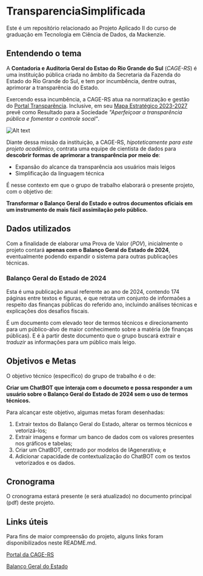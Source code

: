 # TransparenciaSimplificada
Este é um repositório relacionado ao Projeto Aplicado II do curso de graduação em Tecnologia em Ciência de Dados, da Mackenzie.


## Entendendo o tema

A <b>Contadoria e Auditoria Geral do Estao do Rio Grande do Sul</b> (<i>CAGE-RS</i>) é uma instituição pública criada no âmbito da Secretaria da Fazenda do Estado do Rio Grande do Sul, e tem por incumbência, dentre outras, aprimorar a transparência do Estado. 

Exercendo essa incumbência, a CAGE-RS atua na normatização e gestão do <a href='https://www.transparencia.rs.gov.br/inicio'>Portal Transparência</a>. Inclusive, em seu <a href='https://cage.fazenda.rs.gov.br/planejamento-estrategico-68432aa7cdf77'>Mapa Estratégico 2023-2027</a> prevê como Resultado para a Sociedade <i>"Aperfeiçoar a transparência pública e fomentar o controle socal"</i>.

![Alt text](https://cage.fazenda.rs.gov.br/upload/recortes/202508/21110759_4337_GDO.jpg)


Diante dessa missão da instituição, a CAGE-RS, <i>hipoteticamente para este projeto acadêmico</i>, contrata uma equipe de cientista de dados para <b>descobrir formas de aprimorar a transparência por meio de</b>:

- Expansão do alcance da transparência aos usuários mais leigos
- Simplificação da linguagem técnica

É nesse contexto em que o grupo de trabalho elaborará o presente projeto, com o objetivo de: 

<b>Transformar o Balanço Geral do Estado e outros documentos oficiais em um instrumento de mais fácil assimilação pelo público.</b>


## Dados utilizados

Com a finalidade de elaborar uma Prova de Valor (<i>POV</i>), inicialmente o projeto contará <b>apenas com o Balanço Geral do Estado de 2024</b>, eventualmente podendo expandir o sistema para outras publicações técnicas.

### Balanço Geral do Estado de 2024

Esta é uma publicação anual referente ao ano de 2024, contendo 174 páginas entre textos e figuras, e que retrata um conjunto de informaões a respeito das finanças públicas do referido ano, incluindo análises técnicas e explicações dos desafios fiscais. 

É um documento com elevado teor de termos técnicos e direcionamento para um público-alvo de maior conhecimento sobre a matéria (de finanças públicas). E é à partir deste documento que o grupo buscará extrair e <i>traduzir</i> as informações para um público mais leigo.


## Objetivos e Metas

O objetivo técnico (específico) do grupo de trabalho é o de:

<b> Criar um ChatBOT que interaja com o documeto e possa responder a um usuário sobre o Balanço Geral do Estado de 2024 sem o uso de termos técnicos.</b>

Para alcançar este objetivo, algumas metas foram desenhadas:

1. Extrair textos do Balanço Geral do Estado, alterar os termos técnicos e vetorizá-los;
2. Extrair imagens e formar um banco de dados com os valores presentes nos gráficos e tabelas;
3. Criar um ChatBOT, centrado por modelos de IAgenerativa; e
4. Adicionar capacidade de contextualização do ChatBOT com os textos vetorizados e os dados. 


## Cronograma

O cronograma estará presente (e será atualizado) no documento principal (pdf) deste projeto.


## Links úteis

Para fins de maior compreensão do projeto, alguns links foram disponibilizados neste README.md.

<a href='https://cage.fazenda.rs.gov.br/inicial'>Portal da CAGE-RS</a>

<a href='https://cage.fazenda.rs.gov.br/balanco-geral-do-estado'>Balanço Geral do Estado</a>



